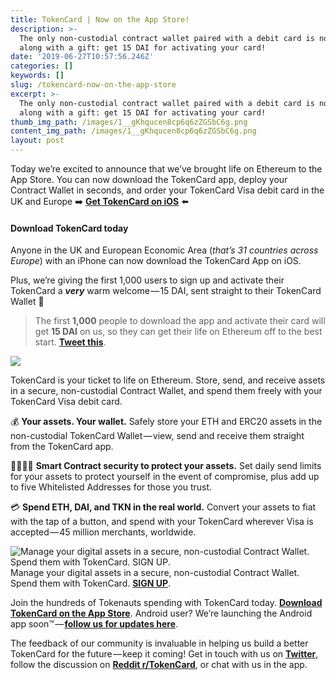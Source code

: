 ```yaml
---
title: TokenCard | Now on the App Store!
description: >-
  The only non-custodial contract wallet paired with a debit card is now live,
  along with a gift: get 15 DAI for activating your card!
date: '2019-06-27T10:57:56.246Z'
categories: []
keywords: []
slug: /tokencard-now-on-the-app-store
excerpt: >-
  The only non-custodial contract wallet paired with a debit card is now live,
  along with a gift: get 15 DAI for activating your card!
thumb_img_path: /images/1__gKhqucen8cp6q6zZGSbC6g.png
content_img_path: /images/1__gKhqucen8cp6q6zZGSbC6g.png
layout: post
---
```



Today we’re excited to announce that we’ve brought life on Ethereum to the App Store. You can now download the TokenCard app, deploy your Contract Wallet in seconds, and order your TokenCard Visa debit card in the UK and Europe ➡️ [**Get TokenCard on iOS**](https://go.tokencard.io/blog-get) ⬅️

#### **Download TokenCard today**

Anyone in the UK and European Economic Area (_that’s 31 countries across Europe_) with an iPhone can now download the TokenCard App on iOS.

Plus, we’re giving the first 1,000 users to sign up and activate their TokenCard a **_very_** warm welcome — 15 DAI, sent straight to their TokenCard Wallet 🎁

> The first **1,000** people to download the app and activate their card will get **15 DAI** on us, so they can get their life on Ethereum off to the best start. [**Tweet this**](https://twitter.com/home?status=TokenCard,%20the%20non-custodial%20Contract%20Wallet%20paired%20with%20a%20Visa%20card,%20is%20now%20live%20on%20the%20App%20Store%20%F0%9F%9A%80%20%0A%0AThe%20first%201,000%20users%20to%20sign-up%20and%20activate%20their%20card%20will%20each%20get%2015%20$DAI!%0A%0ADownload%20today%20and%20start%20living%20your%20life%20on%20%40ethereum.%20https%3A//go.tokencard.io/app-store-share).

[![](https://cdn-images-1.medium.com/max/800/1*AOovM0TXIc8Z386q-3raXg.png)](https://go.tokencard.io/app-store-one)

TokenCard is your ticket to life on Ethereum. Store, send, and receive assets in a secure, non-custodial Contract Wallet, and spend them freely with your TokenCard Visa debit card.

💰 **Your assets. Your wallet.** Safely store your ETH and ERC20 assets in the non-custodial TokenCard Wallet — view, send and receive them straight from the TokenCard app.

👨‍👩‍👦‍👦 **Smart Contract security to protect your assets.** Set daily send limits for your assets to protect yourself in the event of compromise, plus add up to five Whitelisted Addresses for those you trust.

💳 **Spend ETH, DAI, and TKN in the real world.** Convert your assets to fiat with the tap of a button, and spend with your TokenCard wherever Visa is accepted — 45 million merchants, worldwide.

![Manage your digital assets in a secure, non-custodial Contract Wallet. Spend them with TokenCard. [**SIGN UP**](https://go.tokencard.io/blog-get).](images/1__cY__IjtEhQjyvFxN1h2__KEA.jpeg)
Manage your digital assets in a secure, non-custodial Contract Wallet. Spend them with TokenCard. [**SIGN UP**](https://go.tokencard.io/blog-get).

Join the hundreds of Tokenauts spending with TokenCard today. [**Download TokenCard on the App Store**](https://go.tokencard.io/blog-get). Android user? We’re launching the Android app soon™️ — [**follow us for updates here**](https://tokencard.io/#footer-form).

The feedback of our community is invaluable in helping us build a better TokenCard for the future — keep it coming! Get in touch with us on [**Twitter**](https://twitter.com/tokencard_io), follow the discussion on [**Reddit r/TokenCard**](https://reddit.com/r/TokenCard/), or chat with us in the app.